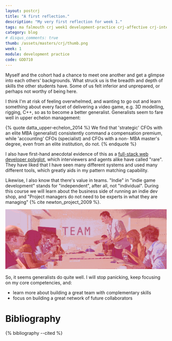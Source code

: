 ```yaml
---
layout: postcrj
title: "A first reflection."
description: "My very first reflection for week 1."
tags: ma falmouth crj week1 development-practice crj-affective crj-interpersonal crj-cognitive
category: blog
# disqus_comments: true
thumb: /assets/masters/crj/thumb.png
week: 1
module: development practice
code: GDD710
---
```


Myself and the cohort had a chance to meet one another and get a glimpse into each others' backgrounds. What struck us is the breadth and depth of skills the other students have. Some of us felt inferior and unprepared, or perhaps not worthy of being here.

I think I'm at risk of feeling overwhelmed, and wanting to go out and learn something about every facet of delivering a video game, e.g. 3D modelling, rigging, C++, so as to become a better generalist. Generalists seem to fare well in upper echelon management:

{% quote datta_upper-echelon_2014 %}
We find that 'strategic' CFOs with an elite MBA (generalist) consistently command a compensation premium, while 'accounting' CFOs (specialist) and CFOs with a non- MBA master's degree, even from an elite institution, do not.
{% endquote %}

I also have first-hand anecdotal evidence of this as a [full-stack web developer polyglot](https://uys.io/cv/), which interviewers and agents alike have called "rare". They have liked that I have seen many different systems and used many different tools, which greatly aids in my pattern matching capability.

Likewise, I also know that there's value in teams. "Indie" in "indie game development" stands for "independent", after all, not "individual". During this course we will learn about the business side of running an indie dev shop, and "Project managers do not need to be experts in what they are managing" {% cite newton_project_2009 %}.

![Team-work trumps me-work](/assets/posts/2020-09-24-a-first-reflection/teamwork.png)

So, it seems generalists do quite well. I will stop panicking, keep focusing on my core competencies, and:
- learn more about building a great team with complementary skills
- focus on building a great network of future collaborators

# Bibliography

{% bibliography --cited %}
